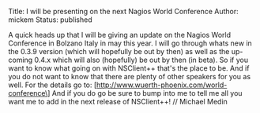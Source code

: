 Title: I will be presenting on the next Nagios World Conference
Author: mickem
Status: published

A quick heads up that I will be giving an update on the Nagios World
Conference in Bolzano Italy in may this year. I will go through whats
new in the 0.3.9 version (which will hopefully be out by then) as well
as the up-coming 0.4.x which will also (hopefully) be out by then (in
beta). So if you want to know what going on with NSClient++ that's the
place to be. And if you do not want to know that there are plenty of
other speakers for you as well. For the details go to:
\[http://www.wuerth-phoenix.com/world-conference\] And if you do go be
sure to bump into me to tell me all you want me to add in the next
release of NSClient++! // Michael Medin
